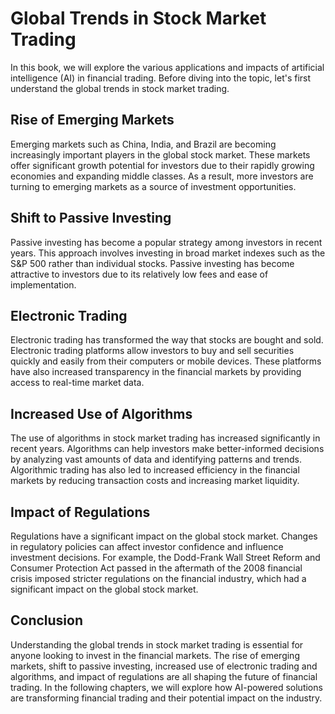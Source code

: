 Global Trends in Stock Market Trading
=============================================================================

In this book, we will explore the various applications and impacts of artificial intelligence (AI) in financial trading. Before diving into the topic, let's first understand the global trends in stock market trading.

Rise of Emerging Markets
------------------------

Emerging markets such as China, India, and Brazil are becoming increasingly important players in the global stock market. These markets offer significant growth potential for investors due to their rapidly growing economies and expanding middle classes. As a result, more investors are turning to emerging markets as a source of investment opportunities.

Shift to Passive Investing
--------------------------

Passive investing has become a popular strategy among investors in recent years. This approach involves investing in broad market indexes such as the S\&P 500 rather than individual stocks. Passive investing has become attractive to investors due to its relatively low fees and ease of implementation.

Electronic Trading
------------------

Electronic trading has transformed the way that stocks are bought and sold. Electronic trading platforms allow investors to buy and sell securities quickly and easily from their computers or mobile devices. These platforms have also increased transparency in the financial markets by providing access to real-time market data.

Increased Use of Algorithms
---------------------------

The use of algorithms in stock market trading has increased significantly in recent years. Algorithms can help investors make better-informed decisions by analyzing vast amounts of data and identifying patterns and trends. Algorithmic trading has also led to increased efficiency in the financial markets by reducing transaction costs and increasing market liquidity.

Impact of Regulations
---------------------

Regulations have a significant impact on the global stock market. Changes in regulatory policies can affect investor confidence and influence investment decisions. For example, the Dodd-Frank Wall Street Reform and Consumer Protection Act passed in the aftermath of the 2008 financial crisis imposed stricter regulations on the financial industry, which had a significant impact on the global stock market.

Conclusion
----------

Understanding the global trends in stock market trading is essential for anyone looking to invest in the financial markets. The rise of emerging markets, shift to passive investing, increased use of electronic trading and algorithms, and impact of regulations are all shaping the future of financial trading. In the following chapters, we will explore how AI-powered solutions are transforming financial trading and their potential impact on the industry.
